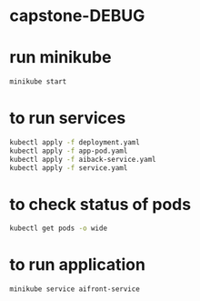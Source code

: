 ﻿# capstone-DEBUG

# run minikube
```bash
minikube start
```

# to run services
```bash
kubectl apply -f deployment.yaml 
kubectl apply -f app-pod.yaml 
kubectl apply -f aiback-service.yaml 
kubectl apply -f service.yaml 
```

# to check status of pods
```bash
kubectl get pods -o wide
```

# to run application
```bash
minikube service aifront-service 
```
